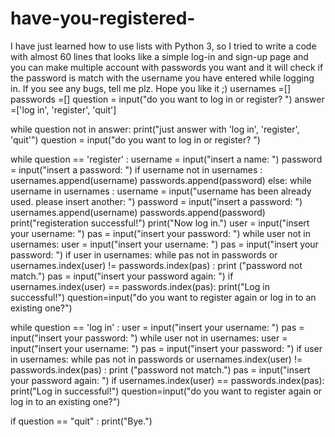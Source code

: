 # have-you-registered-
I have just learned how to use lists with Python 3, so I tried to write a code with almost 60 lines that looks like a simple log-in and sign-up page and you can make multiple account with passwords you want and it will check if the password is match with the username you have entered while logging in. If you see any bugs, tell me plz. Hope you like it ;)
usernames =[]
passwords =[]
question = input("do you want to log in or register? ")
answer =['log in', 'register', 'quit']

while question not in answer:
    print("just answer with 'log in', 'register', 'quit'")
    question = input("do you want to log in or register? ")
    
while question == 'register' :
    username = input("insert a name: ")
    password = input("insert a password: ")
    if username not in usernames :
        usernames.append(username)
        passwords.append(password)
    else:
        while username in usernames :
            username = input("username has been already used. please insert another: ")
            password = input("insert a password: ")
            usernames.append(username)
            passwords.append(password)
    print("registeration successful!")
    print("Now log in.")
    user = input("insert your username: ")
    pas = input("insert your password: ")
    while user not in usernames:
        user = input("insert your username: ")
        pas = input("insert your password: ")
    if user in usernames:
        while pas not in passwords or usernames.index(user) != passwords.index(pas) :
            print ("password not match.")
            pas = input("insert your password again: ")
        if usernames.index(user) == passwords.index(pas):
            print("Log in successful!")
    question=input("do you want to register again or log in to an existing one?")        
                
while question == 'log in' :
    user = input("insert your username: ")
    pas = input("insert your password: ")
    while user not in usernames:
        user = input("insert your username: ")
        pas = input("insert your password: ")
    if user in usernames:
        while pas not in passwords or usernames.index(user) != passwords.index(pas) :
            print ("password not match.")
            pas = input("insert your password again: ")
        if usernames.index(user) == passwords.index(pas):
            print("Log in successful!")
    question=input("do you want to register again or log in to an existing one?")
    
if question == "quit" :
    print("Bye.")
